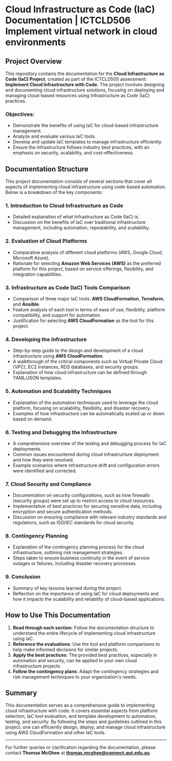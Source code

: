 # Cloud Infrastructure as Code (IaC) Documentation | ICTCLD506 Implement virtual network in cloud environments

## Project Overview

This repository contains the documentation for the **Cloud Infrastructure as Code (IaC) Project**, created as part of the ICTCLD505 assessment: **Implement Cloud Infrastructure with Code**. The project involves designing and documenting cloud infrastructure solutions, focusing on deploying and managing cloud-based resources using Infrastructure as Code (IaC) practices.

### Objectives:
- Demonstrate the benefits of using IaC for cloud-based infrastructure management.
- Analyze and evaluate various IaC tools.
- Develop and update IaC templates to manage infrastructure efficiently.
- Ensure the infrastructure follows industry best practices, with an emphasis on security, scalability, and cost-effectiveness.

## Documentation Structure

This project documentation consists of several sections that cover all aspects of implementing cloud infrastructure using code-based automation. Below is a breakdown of the key components:

### 1. **Introduction to Cloud Infrastructure as Code**
   - Detailed explanation of what Infrastructure as Code (IaC) is.
   - Discussion on the benefits of IaC over traditional infrastructure management, including automation, repeatability, and scalability.

### 2. **Evaluation of Cloud Platforms**
   - Comparative analysis of different cloud platforms (AWS, Google Cloud, Microsoft Azure).
   - Rationale for selecting **Amazon Web Services (AWS)** as the preferred platform for this project, based on service offerings, flexibility, and integration capabilities.

### 3. **Infrastructure as Code (IaC) Tools Comparison**
   - Comparison of three major IaC tools: **AWS CloudFormation**, **Terraform**, and **Ansible**.
   - Feature analysis of each tool in terms of ease of use, flexibility, platform compatibility, and support for automation.
   - Justification for selecting **AWS CloudFormation** as the tool for this project.

### 4. **Developing the Infrastructure**
   - Step-by-step guide to the design and development of a cloud infrastructure using **AWS CloudFormation**.
   - A walkthrough of the critical components such as Virtual Private Cloud (VPC), EC2 instances, RDS databases, and security groups.
   - Explanation of how cloud infrastructure can be defined through YAML/JSON templates.

### 5. **Automation and Scalability Techniques**
   - Explanation of the automation techniques used to leverage the cloud platform, focusing on scalability, flexibility, and disaster recovery.
   - Examples of how infrastructure can be automatically scaled up or down based on demand.

### 6. **Testing and Debugging the Infrastructure**
   - A comprehensive overview of the testing and debugging process for IaC deployments.
   - Common issues encountered during cloud infrastructure deployment and how they were resolved.
   - Example scenarios where infrastructure drift and configuration errors were identified and corrected.

### 7. **Cloud Security and Compliance**
   - Documentation on security configurations, such as how firewalls (security groups) were set up to restrict access to cloud resources.
   - Implementation of best practices for securing sensitive data, including encryption and secure authentication methods.
   - Discussion on ensuring compliance with relevant industry standards and regulations, such as ISO/IEC standards for cloud security.

### 8. **Contingency Planning**
   - Explanation of the contingency planning process for the cloud infrastructure, outlining risk management strategies.
   - Steps taken to ensure business continuity in the event of service outages or failures, including disaster recovery processes.

### 9. **Conclusion**
   - Summary of key lessons learned during the project.
   - Reflection on the importance of using IaC for cloud deployments and how it impacts the scalability and reliability of cloud-based applications.

## How to Use This Documentation

1. **Read through each section**: Follow the documentation structure to understand the entire lifecycle of implementing cloud infrastructure using IaC.
2. **Reference the evaluations**: Use the tool and platform comparisons to help make informed decisions for similar projects.
3. **Apply the best practices**: The provided best practices, especially in automation and security, can be applied to your own cloud infrastructure projects.
4. **Follow the contingency plans**: Adapt the contingency strategies and risk management techniques to your organization's needs.

## Summary

This documentation serves as a comprehensive guide to implementing cloud infrastructure with code. It covers essential aspects from platform selection, IaC tool evaluation, and template development to automation, testing, and security. By following the steps and guidelines outlined in this project, one can efficiently design, deploy, and manage cloud infrastructure using AWS CloudFormation and other IaC tools.

---

For further queries or clarification regarding the documentation, please contact **Thomas McGhee** at **thomas.mcghee@connect.qut.edu.au**.
